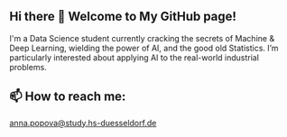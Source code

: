 ## Hi there 👋 Welcome to My GitHub page! 

I'm a Data Science student currently cracking the secrets of Machine & Deep Learning, wielding the power of AI, and the good old Statistics. I’m particularly interested about applying AI to the real-world industrial problems.

## 📫 How to reach me: 
anna.popova@study.hs-duesseldorf.de


